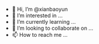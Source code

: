 - 👋 Hi, I’m @xianbaoyun
- 👀 I’m interested in ...
- 🌱 I’m currently learning ...
- 💞️ I’m looking to collaborate on ...
- 📫 How to reach me ...

<!---
xianbaoyun/xianbaoyun is a ✨ special ✨ repository because its `README.md` (this file) appears on your GitHub profile.
You can click the Preview link to take a look at your changes.
--->
